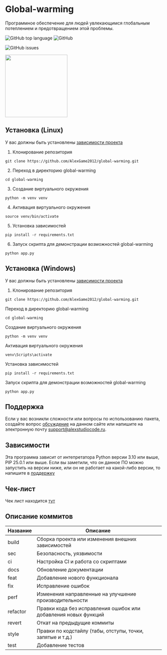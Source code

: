 # Global-warming
Программное обеспечение для людей увлекающимся глобальным потеплением и предотвращением этой проблемы.
<!-- описание репозитория -->
<!--Блок информации о репозитории в бейджах-->
![GitHub top language](https://img.shields.io/github/languages/top/AlexGame2012/global-warming)
![GitHub](https://img.shields.io/github/license/AlexGame2012/global-warming)

![GitHub issues](https://img.shields.io/github/issues/AlexGame2012/global-warming)

<img src="https://i.imgur.com/M156USt.png" width="200" />

<!--Установка-->
## Установка (Linux)
У вас должны быть установлены [зависимости проекта](https://github.com/AlexGame2012/global-warming#зависимости)

1. Клонирование репозитория 

```git clone https://github.com/AlexGame2012/global-warming.git```

2. Переход в директорию global-warming

```cd global-warming```

3. Создание виртуального окружения

```python -m venv venv```

4. Активация виртуального окружения

```source venv/bin/activate```

5. Установка зависимостей

```pip install -r requirements.txt```

6. Запуск скрипта для демонстрации возможностей global-warming

```python app.py ```



<!--Установка-->
## Установка (Windows)

У вас должны быть установлены [зависимости проекта](https://github.com/AlexGame2012/global-warming#зависимости)

1. Клонирование репозитория

```git clone https://github.com/AlexGame2012/global-warming.git```

Переход в директорию global-warming

```cd global-warming```

Создание виртуального окружения

```python -m venv venv```

Активация виртуального окружения

```venv\Scripts\activate```

Установка зависимостей

```pip install -r requirements.txt```

Запуск скрипта для демонстрации возможностей global-warming

```python app.py```


<!--Поддержка-->
## Поддержка
Если у вас возникли сложности или вопросы по использованию пакета, создайте вопрос
[обсуждение](https://alexstudiocode.ru/teh_help) на данном сайте или напишите на электронную почту <support@alexstudiocode.ru>.

<!--зависимости-->
## Зависимости
Эта программа зависит от интепретатора Python версии 3.10 или выше, PIP 25.0.1 или выше. Если вы заметили, что он данное ПО можно запустить на версии ниже, или он не работает на какой-либо версии, то напишите в [поддержку](https://alexstudiocode.ru/teh_help)

<!--Чек-лист-->
## Чек-лист
Чек лист находится [тут](./hek-list.md)

<!--описание коммитов-->
## Описание коммитов
| Название | Описание                                                        |
|----------|-----------------------------------------------------------------|
| build	   | Сборка проекта или изменения внешних зависимостей               |
| sec      | Безопасность, уязвимости                                        |
| ci       | Настройка CI и работа со скриптами                              |
| docs	   | Обновление документации                                         |
| feat	   | Добавление нового функционала                                   |
| fix	   | Исправление ошибок                                              |
| perf	   | Изменения направленные на улучшение производительности          |
| refactor | Правки кода без исправления ошибок или добавления новых функций |
| revert   | Откат на предыдущие коммиты                                     |
| style	   | Правки по кодстайлу (табы, отступы, точки, запятые и т.д.)      |
| test	   | Добавление тестов       
